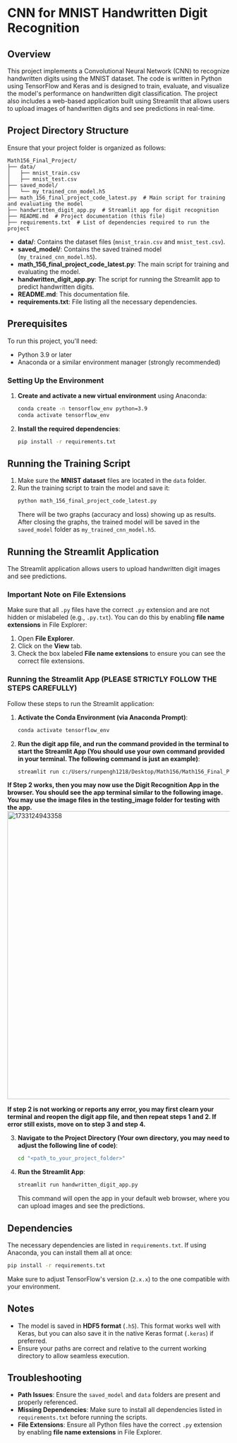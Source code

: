 # CNN for MNIST Handwritten Digit Recognition

## Overview
This project implements a Convolutional Neural Network (CNN) to recognize handwritten digits using the MNIST dataset. The code is written in Python using TensorFlow and Keras and is designed to train, evaluate, and visualize the model's performance on handwritten digit classification. The project also includes a web-based application built using Streamlit that allows users to upload images of handwritten digits and see predictions in real-time.

## Project Directory Structure
Ensure that your project folder is organized as follows:

```
Math156_Final_Project/
├── data/
│   ├── mnist_train.csv
│   ├── mnist_test.csv
├── saved_model/
│   └── my_trained_cnn_model.h5
├── math_156_final_project_code_latest.py  # Main script for training and evaluating the model
├── handwritten_digit_app.py  # Streamlit app for digit recognition
├── README.md  # Project documentation (this file)
├── requirements.txt  # List of dependencies required to run the project
```

- **data/**: Contains the dataset files (`mnist_train.csv` and `mnist_test.csv`).
- **saved_model/**: Contains the saved trained model (`my_trained_cnn_model.h5`).
- **math_156_final_project_code_latest.py**: The main script for training and evaluating the model.
- **handwritten_digit_app.py**: The script for running the Streamlit app to predict handwritten digits.
- **README.md**: This documentation file.
- **requirements.txt**: File listing all the necessary dependencies.

## Prerequisites
To run this project, you'll need:
- Python 3.9 or later
- Anaconda or a similar environment manager (strongly recommended)

### Setting Up the Environment
1. **Create and activate a new virtual environment** using Anaconda:
   ```sh
   conda create -n tensorflow_env python=3.9
   conda activate tensorflow_env
   ```

2. **Install the required dependencies**:
   ```sh
   pip install -r requirements.txt
   ```

## Running the Training Script
1. Make sure the **MNIST dataset** files are located in the `data` folder.
2. Run the training script to train the model and save it:
   ```sh
   python math_156_final_project_code_latest.py
   ```
   There will be two graphs (accuracy and loss) showing up as results. After closing the graphs, the trained model will be saved in the `saved_model` folder as `my_trained_cnn_model.h5`.

## Running the Streamlit Application
The Streamlit application allows users to upload handwritten digit images and see predictions.

### Important Note on File Extensions
Make sure that all `.py` files have the correct `.py` extension and are not hidden or mislabeled (e.g., `.py.txt`). You can do this by enabling **file name extensions** in File Explorer:
1. Open **File Explorer**.
2. Click on the **View** tab.
3. Check the box labeled **File name extensions** to ensure you can see the correct file extensions.

### Running the Streamlit App (PLEASE STRICTLY FOLLOW THE STEPS CAREFULLY)
Follow these steps to run the Streamlit application:

1. **Activate the Conda Environment (via Anaconda Prompt)**:
   ```sh
   conda activate tensorflow_env
   ```
   
2. **Run the digit app file, and run the command provided in the terminal to start the Streamlit App (You should use your own command provided in your terminal. The following command is just an example)**:
   ```sh
   streamlit run c:/Users/runpengh1218/Desktop/Math156/Math156_Final_Project/handwritten_digit_app.py
   ```

**If Step 2 works, then you may now use the Digit Recognition App in the browser. You should see the app terminal similar to the following image. You may use the image files in the testing_image folder for testing with the app.**
<img width="653" alt="1733124943358" src="https://github.com/user-attachments/assets/41908145-a152-415f-aab0-105b185426d6">

**If step 2 is not working or reports any error, you may first clearn your terminal and reopen the digit app file, and then repeat steps 1 and 2. If error still exists, move on to step 3 and step 4.**

3. **Navigate to the Project Directory (Your own directory, you may need to adjust the following line of code)**:
   ```sh
   cd "<path_to_your_project_folder>"
   ```

4. **Run the Streamlit App**:
   ```sh
   streamlit run handwritten_digit_app.py
   ```
   This command will open the app in your default web browser, where you can upload images and see the predictions.

## Dependencies
The necessary dependencies are listed in `requirements.txt`. If using Anaconda, you can install them all at once:
```sh
pip install -r requirements.txt
```
Make sure to adjust TensorFlow's version (`2.x.x`) to the one compatible with your environment.

## Notes
- The model is saved in **HDF5 format** (`.h5`). This format works well with Keras, but you can also save it in the native Keras format (`.keras`) if preferred.
- Ensure your paths are correct and relative to the current working directory to allow seamless execution.

## Troubleshooting
- **Path Issues**: Ensure the `saved_model` and `data` folders are present and properly referenced.
- **Missing Dependencies**: Make sure to install all dependencies listed in `requirements.txt` before running the scripts.
- **File Extensions**: Ensure all Python files have the correct `.py` extension by enabling **file name extensions** in File Explorer.


